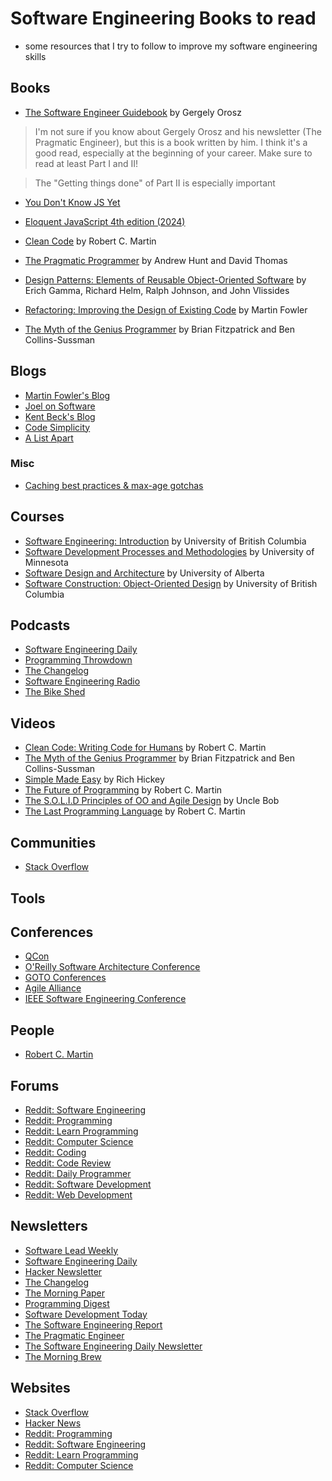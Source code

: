 # Software Engineering Books to read

+ some resources that I try to follow to improve my software engineering skills

## Books

- [The Software Engineer Guidebook](./books/The-Software-Engineer-Guidebook.pdf) by Gergely Orosz

> I'm not sure if you know about Gergely Orosz and his newsletter (The Pragmatic Engineer), but this is a book written by him. I think it's a good read, especially at the beginning of your career. Make sure to read at least Part I and II!

> The "Getting things done" of Part II is especially important

- [You Don't Know JS Yet](https://github.com/getify/You-Dont-Know-JS?tab=readme-ov-file)

- [Eloquent JavaScript 4th edition (2024)](https://eloquentjavascript.net/)


- [Clean Code](https://www.amazon.com/Clean-Code-Handbook-Software-Craftsmanship/dp/0132350882) by Robert C. Martin
- [The Pragmatic Programmer](https://www.amazon.com/Pragmatic-Programmer-Journeyman-Master/dp/020161622X) by Andrew Hunt and David Thomas
- [Design Patterns: Elements of Reusable Object-Oriented Software](https://www.amazon.com/Design-Patterns-Elements-Reusable-Object-Oriented/dp/0201633612) by Erich Gamma, Richard Helm, Ralph Johnson, and John Vlissides
- [Refactoring: Improving the Design of Existing Code](https://www.amazon.com/Refactoring-Improving-Design-Existing-Code/dp/0201485672) by Martin Fowler
- [The Myth
of the Genius Programmer](https://leanpub.com/genius) by Brian Fitzpatrick and Ben Collins-Sussman

## Blogs

- [Martin Fowler's Blog](https://martinfowler.com/)
- [Joel on Software](https://www.joelonsoftware.com/)
- [Kent Beck's Blog](https://www.threeriversinstitute.org/blog/?p=1580)
- [Code Simplicity](http://www.codesimplicity.com/)
- [A List Apart](https://alistapart.com/)

### Misc

- [Caching best practices & max-age gotchas](https://jakearchibald.com/2016/caching-best-practices/)

## Courses

- [Software Engineering: Introduction](https://www.coursera.org/learn/software-engineering-introduction) by University of British Columbia
- [Software Development Processes and Methodologies](https://www.coursera.org/learn/software-processes) by University of Minnesota
- [Software Design and Architecture](https://www.coursera.org/learn/software-design-architecture) by University of Alberta
- [Software Construction: Object-Oriented Design](https://www.coursera.org/learn/object-oriented-design) by University of British Columbia

## Podcasts

- [Software Engineering Daily](https://softwareengineeringdaily.com/)
- [Programming Throwdown](http://www.programmingthrowdown.com/)
- [The Changelog](https://changelog.com/podcast)
- [Software Engineering Radio](http://www.se-radio.net/)
- [The Bike Shed](http://bikeshed.fm/)

## Videos

- [Clean Code: Writing Code for Humans](https://www.youtube.com/watch?v=7EmboKQH8lM) by Robert C. Martin
- [The Myth of the Genius Programmer](https://www.youtube.com/watch?v=0SARbwvhupQ) by Brian Fitzpatrick and Ben Collins-Sussman
- [Simple Made Easy](https://www.infoq.com/presentations/Simple-Made-Easy) by Rich Hickey
- [The Future of Programming](https://www.youtube.com/watch?v=8pTEmbeENF4) by Robert C. Martin
- [The S.O.L.I.D Principles of OO and Agile Design](https://www.youtube.com/watch?v=Gt0M_OHKhQE) by Uncle Bob
- [The Last Programming Language](https://www.youtube.com/watch?v=ThjvM0Gbb3o) by Robert C. Martin

## Communities

- [Stack Overflow](https://stackoverflow.com/)

## Tools



## Conferences

- [QCon](https://qconferences.com/)
- [O'Reilly Software Architecture Conference](https://conferences.oreilly.com/software-architecture/sa-eu)
- [GOTO Conferences](https://gotocon.com/)
- [Agile Alliance](https://www.agilealliance.org/)
- [IEEE Software Engineering Conference](https://www.computer.org/education/elearning/SE-conferences)


## People

- [Robert C. Martin](https://twitter.com/unclebobmartin)

## Forums

- [Reddit: Software Engineering](https://www.reddit.com/r/softwareengineering/)
- [Reddit: Programming](https://www.reddit.com/r/programming/)
- [Reddit: Learn Programming](https://www.reddit.com/r/learnprogramming/)
- [Reddit: Computer Science](https://www.reddit.com/r/compsci/)
- [Reddit: Coding](https://www.reddit.com/r/coding/)
- [Reddit: Code Review](https://www.reddit.com/r/codereview/)
- [Reddit: Daily Programmer](https://www.reddit.com/r/dailyprogrammer/)
- [Reddit: Software Development](https://www.reddit.com/r/softwaredevelopment/)
- [Reddit: Web Development](https://www.reddit.com/r/webdev/)

## Newsletters

- [Software Lead Weekly](http://softwareleadweekly.com/)
- [Software Engineering Daily](https://softwareengineeringdaily.com/)
- [Hacker Newsletter](http://www.hackernewsletter.com/)
- [The Changelog](https://changelog.com/)
- [The Morning Paper](https://blog.acolyer.org/)
- [Programming Digest](https://programmingdigest.net/)
- [Software Development Today](https://www.sdtimes.com/)
- [The Software Engineering Report](https://www.seradio.net/)
- [The Pragmatic Engineer](https://blog.pragmaticengineer.com/)
- [The Software Engineering Daily Newsletter](https://softwareengineeringdaily.com/subscribe/)
- [The Morning Brew](https://www.themorningbrew.io/)


## Websites

- [Stack Overflow](https://stackoverflow.com/)
- [Hacker News](https://news.ycombinator.com/)
- [Reddit: Programming](https://www.reddit.com/r/programming/)
- [Reddit: Software Engineering](https://www.reddit.com/r/softwareengineering/)
- [Reddit: Learn Programming](https://www.reddit.com/r/learnprogramming/)
- [Reddit: Computer Science](https://www.reddit.com/r/compsci/)

                                                                                            